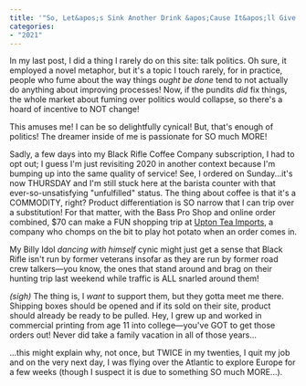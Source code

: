 ```yaml
---
title: '"So, Let&apos;s Sink Another Drink &apos;Cause It&apos;ll Give Me Time to Think."'
categories:
- "2021"
---
```


In my last post, I did a thing I rarely do on this site: talk politics.  Oh sure, it employed a novel metaphor, but it's a topic I touch rarely, for in practice, people who fume about the way things *ought be done* tend to not actually do anything about improving processes! Now, if the pundits *did* fix things, the whole market about fuming over politics would collapse, so there's a hoard of incentive to NOT change!

This amuses me!  I can be so delightfully cynical!  But, that's enough of politics!  The dreamer inside of me is passionate for SO much MORE!

Sadly, a few days into my Black Rifle Coffee Company subscription, I had to opt out;  I guess I'm just revisiting 2020 in another context because I'm bumping up into the same quality of service!  See, I ordered on Sunday...it's now THURSDAY and I'm still stuck here at the barista counter with that ever-so-unsatisfying "unfulfilled" status.  The thing about coffee is that it's a COMMODITY, right?  Product differentiation is SO narrow that I can trip over a substitution!  For that matter, with the Bass Pro Shop and online order combined, $70 can make a FUN shopping trip at [Upton Tea Imports](https://www.uptontea.com/), a company who chomps on the bit to play hot potato when an order comes in.  

My Billy Idol *dancing with himself* cynic might just get a sense that Black Rifle isn't run by former veterans insofar as they are run by former road crew talkers—you know, the ones that stand around and brag on their hunting trip last weekend while traffic is ALL snarled around them!  

*(sigh)* The thing is, I *want* to support them, but they gotta meet me there.  Shipping boxes should be opened and if its sold on their site, product should already be ready to be pulled.  Hey, I grew up and worked in commercial printing from age 11 into college—you've GOT to get those orders out!  Never did take a family vacation in all of those years...

...this might explain why, not once, but TWICE in my twenties, I quit my job and on the very next day, I was flying over the Atlantic to explore Europe for a few weeks (though I suspect it is due to something SO much MORE...).
